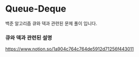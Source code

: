 # Queue-Deque
백준 알고리즘 큐와 덱과 관련된 문제 풀이 입니다.

### 큐와 덱과 관련된 설명
https://www.notion.so/1a904c764c764de5912d71256f443011
